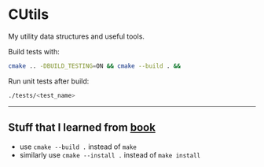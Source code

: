 # CUtils

My utility data structures and useful tools.

Build tests with:
```bash
cmake .. -DBUILD_TESTING=ON && cmake --build . && 
```

Run unit tests after build:
```bash
./tests/<test_name>
```

----

## Stuff that I learned from [book](https://cliutils.gitlab.io/modern-cmake)

- use `cmake --build .` instead of `make`
- similarly use `cmake --install .` instead of `make install`
